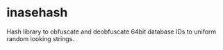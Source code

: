 # inasehash
Hash library to obfuscate and deobfuscate 64bit database IDs to uniform random looking strings.
